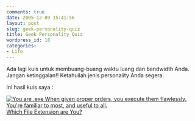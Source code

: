 ```yaml
---
comments: true
date: 2005-12-09 15:41:56
layout: post
slug: geek-personality-quiz
title: Geek Personality Quiz
wordpress_id: 18
categories:
- Life
---
```


Ada lagi kuis untuk membuang-buang waktu luang dan bandwidth Anda. Jangan ketinggalan!! Ketahuilah jenis personality Anda segera. 

Ini hasil kuis saya : 

[![You are .exe When given proper orders, you execute them flawlessly.  You're familiar to most, and useful to all.](http://www.bbspot.com/Images/News_Features/2004/10/file_extensions/exe.jpg)  
Which File Extension are You?](http://www.bbspot.com/News/2004/10/extension_quiz.php)
